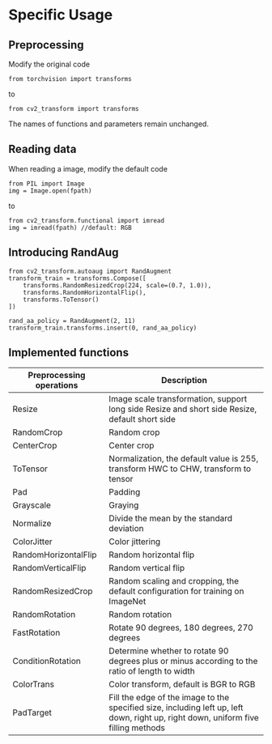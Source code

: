 Specific Usage
====

Preprocessing
----
Modify the original code
```
from torchvision import transforms
```
to
```
from cv2_transform import transforms
```

The names of functions and parameters remain unchanged.


Reading data
----
When reading a image, modify the default code
```
from PIL import Image  
img = Image.open(fpath)
```
to
```
from cv2_transform.functional import imread
img = imread(fpath) //default: RGB
```


Introducing RandAug
----
```
from cv2_transform.autoaug import RandAugment
transform_train = transforms.Compose([
    transforms.RandomResizedCrop(224, scale=(0.7, 1.0)),
    transforms.RandomHorizontalFlip(),
    transforms.ToTensor()
])

rand_aa_policy = RandAugment(2, 11)
transform_train.transforms.insert(0, rand_aa_policy)
```

Implemented functions
----
|  Preprocessing operations   | Description  |
|  ----  | ----  |
| Resize  | Image scale transformation, support long side Resize and short side Resize, default short side |
| RandomCrop | Random crop |
| CenterCrop | Center crop |
| ToTensor | Normalization, the default value is 255, transform HWC to CHW, transform to tensor |
| Pad | Padding |
| Grayscale | Graying |
| Normalize | Divide the mean by the standard deviation |
| ColorJitter | Color jittering |
| RandomHorizontalFlip | Random horizontal flip |
| RandomVerticalFlip | Random vertical flip |
| RandomResizedCrop | Random scaling and cropping, the default configuration for training on ImageNet |
| RandomRotation | Random rotation |
| FastRotation | Rotate 90 degrees, 180 degrees, 270 degrees |
| ConditionRotation | Determine whether to rotate 90 degrees plus or minus according to the ratio of length to width |
| ColorTrans | Color transform, default is BGR to RGB |
| PadTarget | Fill the edge of the image to the specified size, including left up, left down, right up, right down, uniform five filling methods |
